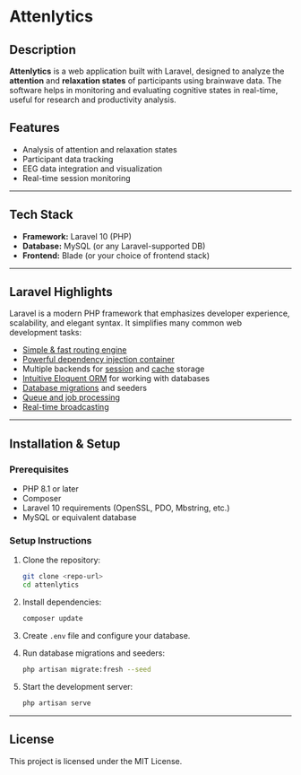 # Attenlytics

## Description

**Attenlytics** is a web application built with Laravel, designed to analyze the **attention** and **relaxation states** of participants using brainwave data. The software helps in monitoring and evaluating cognitive states in real-time, useful for research and productivity analysis.

## Features

- Analysis of attention and relaxation states  
- Participant data tracking  
- EEG data integration and visualization  
- Real-time session monitoring  

---

## Tech Stack

- **Framework:** Laravel 10 (PHP)  
- **Database:** MySQL (or any Laravel-supported DB)  
- **Frontend:** Blade (or your choice of frontend stack)  

---

## Laravel Highlights

Laravel is a modern PHP framework that emphasizes developer experience, scalability, and elegant syntax. It simplifies many common web development tasks:

- [Simple & fast routing engine](https://laravel.com/docs/routing)  
- [Powerful dependency injection container](https://laravel.com/docs/container)  
- Multiple backends for [session](https://laravel.com/docs/session) and [cache](https://laravel.com/docs/cache) storage  
- [Intuitive Eloquent ORM](https://laravel.com/docs/eloquent) for working with databases  
- [Database migrations](https://laravel.com/docs/migrations) and seeders  
- [Queue and job processing](https://laravel.com/docs/queues)  
- [Real-time broadcasting](https://laravel.com/docs/broadcasting)  

---

## Installation & Setup

### Prerequisites

- PHP 8.1 or later  
- Composer  
- Laravel 10 requirements (OpenSSL, PDO, Mbstring, etc.)  
- MySQL or equivalent database  

### Setup Instructions

1. Clone the repository:
   ```bash
   git clone <repo-url>
   cd attenlytics
   ```

2. Install dependencies:
   ```bash
   composer update
   ```

3. Create `.env` file and configure your database.

4. Run database migrations and seeders:
   ```bash
   php artisan migrate:fresh --seed
   ```

5. Start the development server:
   ```bash
   php artisan serve
   ```

---

## License

This project is licensed under the MIT License.
